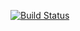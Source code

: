 [![Build Status](https://travis-ci.org/swiftcafex/rss.xml.svg?branch=master)](https://travis-ci.org/swiftcafex/rss.xml)